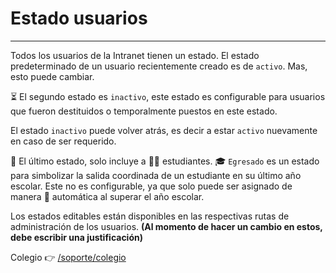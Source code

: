 # Estado usuarios
* * *

Todos los usuarios de la Intranet tienen un estado. El estado predeterminado de un usuario
recientemente creado es de `activo`. Mas, esto puede cambiar.

⏳ El segundo estado es `inactivo`, este estado es configurable para usuarios que fueron
destituidos o temporalmente puestos en este estado.

El estado `inactivo` puede volver atrás, es decir a estar `activo` nuevamente en caso de ser
requerido.

🚅 El último estado, solo incluye a 👨‍🎓 estudiantes. 🎓 `Egresado` es un estado para simbolizar
la salida coordinada de un estudiante en su último año escolar. Este no es configurable, ya
que solo puede ser asignado de manera 🤖 automática al superar el año escolar.

Los estados editables están disponibles en las respectivas rutas de administración de los 
usuarios. **(Al momento de hacer un cambio en estos, debe escribir una justificación)**

Colegio 👉 [/soporte/colegio](/soporte/colegio)

